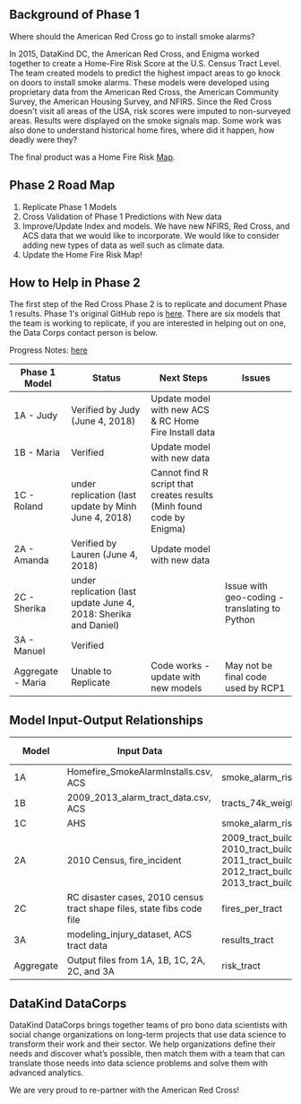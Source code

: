 
## Background of Phase 1

Where should the American Red Cross go to install smoke alarms?

In 2015, DataKind DC, the American Red Cross, and Enigma worked together to create a Home-Fire Risk Score at the U.S. Census Tract Level. The team created models to predict the highest impact areas to go knock on doors to install smoke alarms. These models were developed using proprietary data from the American Red Cross, the American Community Survey, the American Housing Survey, and NFIRS. Since the Red Cross doesn't visit all areas of the USA, risk scores were imputed to non-surveyed areas. Results were displayed on the smoke signals map. Some work was also done to understand historical home fires, where did it happen, how deadly were they?

The final product was a Home Fire Risk <a href="http://www.datakind.org/blog/american-red-cross-and-datakind-team-up-to-prevent-home-fire-deaths-and-injuries">Map</a>.



## Phase 2 Road Map
1. Replicate Phase 1 Models
2. Cross Validation of Phase 1 Predictions with New data
3. Improve/Update Index and models. We have new NFIRS, Red Cross, and ACS data that we would like to incorporate. We would like to consider adding new types of data as well such as climate data.
4. Update the Home Fire Risk Map!

## How to Help in Phase 2

The first step of the Red Cross Phase 2 is to replicate and document  Phase 1 results. Phase 1's original GitHub repo is <a href="https://github.com/DataKind-DC/smoke_alarm_models">here</a>. There are six models that the team is working to replicate, if you are interested in helping out on one, the Data Corps contact person is below.

Progress Notes:  <a href="https://github.com/DataKind-DC/red-cross-2/blob/master/Progress%20Document.md">here</a>


Phase 1 Model  |  Status  | Next Steps | Issues
----|-------|---|-----
  1A  - Judy    | Verified by Judy (June 4, 2018) | Update model with new ACS & RC Home Fire Install data  |
   1B - Maria    | Verified  | Update model with new data  |
   1C - Roland   |under replication (last update by Minh June 4, 2018) |   Cannot find R script that creates results (Minh found code by Enigma) |
   2A - Amanda   | Verified by Lauren (June 4, 2018)   | Update model with new data   | 
   2C - Sherika  |  under replication (last update June 4, 2018: Sherika and Daniel) |   |  Issue with geo-coding - translating to Python
  3A - Manuel   |  Verified | |
 Aggregate - Maria| Unable to Replicate  | Code works - update with new models  | May not be final code used by RCP1

## Model Input-Output Relationships


Model | Input Data | Output Files | Output To...
-----|-------|---------------|-------------
 1A  | Homefire_SmokeAlarmInstalls.csv, ACS | smoke_alarm_risk_scores_1a.csv  | Aggregate
 1B  | 2009_2013_alarm_tract_data.csv, ACS  | tracts_74k_weighted_linear_preds_upsampled.csv | Aggregate
 1C  | AHS  | smoke_alarm_risk_scores_1c.csv  | Aggregate
2A  | 2010 Census, fire_incident  | 2009_tract_building_fire_per_1k 2010_tract_building_fire_per_1k 2011_tract_building_fire_per_1k 2012_tract_building_fire_per_1k 2013_tract_building_fire_per_1k   | Aggregate  
 2C  | RC disaster cases, 2010 census tract shape files, state fibs code file  | fires_per_tract  | Aggregate
 3A  | modeling_injury_dataset, ACS tract data  | results_tract  | Aggregate
 Aggregate  | Output files from 1A, 1B, 1C, 2A, 2C, and 3A  |  risk_tract | Map

## DataKind DataCorps

DataKind DataCorps brings together teams of pro bono data scientists with social change organizations on long-term projects that use data science to transform their work and their sector. We help organizations define their needs and discover what’s possible, then match them with a team that can translate those needs into data science problems and solve them with advanced analytics.

We are very proud to re-partner with the American Red Cross!
